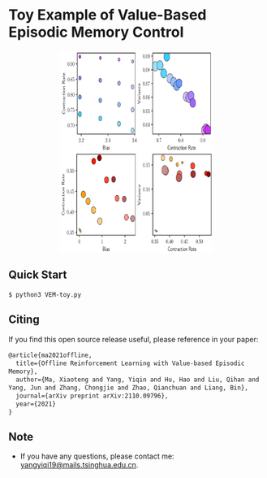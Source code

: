 # Toy Example of Value-Based Episodic Memory Control

<div  align="center">
<img src="https://github.com/YiqinYang/VEM/blob/main/toy_example/toy1.png" width = "300" height = "200" alt="VEM-toy1" align=center />
<img src="https://github.com/YiqinYang/VEM/blob/main/toy_example/toy2.png" width = "300" height = "200" alt="VEM-toy2" align=center />
</div>

## Quick Start

```shell
$ python3 VEM-toy.py
```

## Citing
If you find this open source release useful, please reference in your paper:
```
@article{ma2021offline,
  title={Offline Reinforcement Learning with Value-based Episodic Memory},
  author={Ma, Xiaoteng and Yang, Yiqin and Hu, Hao and Liu, Qihan and Yang, Jun and Zhang, Chongjie and Zhao, Qianchuan and Liang, Bin},
  journal={arXiv preprint arXiv:2110.09796},
  year={2021}
}
```

## Note
+ If you have any questions, please contact me: yangyiqi19@mails.tsinghua.edu.cn. 
